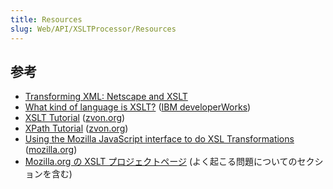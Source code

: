 ```yaml
---
title: Resources
slug: Web/API/XSLTProcessor/Resources
---
```

## 参考

- [Transforming XML: Netscape and XSLT](http://devedge.netscape.com/library/manuals/2001/xslt/1.0/)
- [What kind of language is XSLT?](http://www-106.ibm.com/developerworks/library/x-xslt/) ([IBM developerWorks](http://www-106.ibm.com/developerworks/))
- [XSLT Tutorial](http://www.zvon.org/xxl/XSLTutorial/Books/Book1/index.html) ([zvon.org](http://www.zvon.org/))
- [XPath Tutorial](http://www.zvon.org/xxl/XPathTutorial/General/examples.html) ([zvon.org](http://www.zvon.org/))
- [Using the Mozilla JavaScript interface to do XSL Transformations](http://www.mozilla.org/projects/xslt/js-interface.html) ([mozilla.org](http://www.mozilla.org/))
- [Mozilla.org の XSLT プロジェクトページ](http://www.mozilla.org/projects/xslt/) (よく起こる問題についてのセクションを含む)

